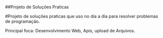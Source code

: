 ##Projeto de Soluções Praticas

#Projeto de soluções praticas que uso no dia a dia para resolver problemas de programação.

Principal foca: Desenvolvimento Web, Apis, upload de Arquivos.
